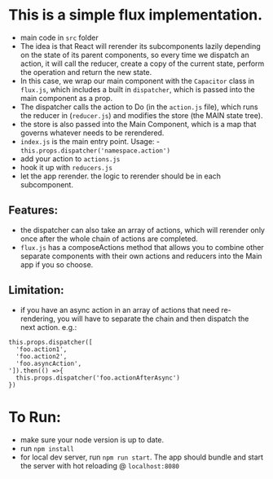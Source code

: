 # This is a simple flux implementation.
- main code in `src` folder
- The idea is that React will rerender its subcomponents lazily depending on the state of its parent components, so every time we dispatch an action, it will call the reducer, create a copy of the current state, perform the operation and return the new state.
- In this case, we wrap our main component with the `Capacitor` class in `flux.js`, which includes a built in `dispatcher`, which is passed into the main component as a prop.
- The dispatcher calls the action to Do (in the `action.js` file), which runs the reducer in (`reducer.js`) and modifies the store (the MAIN state tree).
- the store is also passed into the Main Component, which is a map that governs whatever needs to be rerendered.
- `index.js` is the main entry point.
Usage:
-`this.props.dispatcher('namespace.action')`
- add your action to `actions.js`
- hook it up with `reducers.js`
- let the app rerender. the logic to rerender should be in each subcomponent.

## Features:
- the dispatcher can also take an array of actions, which will rerender only once after the whole chain of actions are completed.
- `flux.js` has a composeActions method that allows you to combine other separate components with their own actions and reducers into the Main app if you so choose.

## Limitation:
- if you have an async action in an array of actions that need re-rendering, you will have to separate the chain and then dispatch the next action. e.g.:
```
this.props.dispatcher([
  'foo.action1',
  'foo.action2',
  'foo.asyncAction',
']).then(() =>{
  this.props.dispatcher('foo.actionAfterAsync')
})
```
# To Run:
- make sure your node version is up to date.
- run `npm install`
- for local dev server, run `npm run start`. The app should bundle and start the server with hot reloading @ `localhost:8080`
